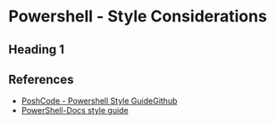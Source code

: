 
Powershell - Style Considerations
===============================================================================

Heading 1
-------------------------------------------------------------------------------

References
-------------------------------------------------------------------------------

* [PoshCode - Powershell Style Guide](https://poshcode.gitbook.io/powershell-practice-and-style/style-guide/introduction)[Github](https://github.com/PoshCode/PowerShellPracticeAndStyle)
* [PowerShell-Docs style guide](https://learn.microsoft.com/en-us/powershell/scripting/community/contributing/powershell-style-guide?view=powershell-7.3)
